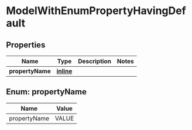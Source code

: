 
# ModelWithEnumPropertyHavingDefault

## Properties
| Name | Type | Description | Notes |
| ------------ | ------------- | ------------- | ------------- |
| **propertyName** | [**inline**](#PropertyName) |  |  |


<a id="PropertyName"></a>
## Enum: propertyName
| Name | Value |
| ---- | ----- |
| propertyName | VALUE |



